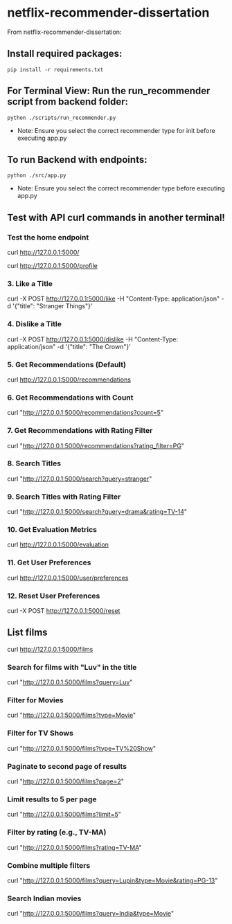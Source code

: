 # netflix-recommender-dissertation

From netflix-recommender-dissertation:

## Install required packages:

`pip install -r requirements.txt`

## For Terminal View: Run the run_recommender script from backend folder:

`python ./scripts/run_recommender.py`

- Note: Ensure you select the correct recommender type for init before executing app.py

## To run Backend with endpoints:

`python ./src/app.py`

- Note: Ensure you select the correct recommender type before executing app.py

## Test with API curl commands in another terminal!

### Test the home endpoint

curl http://127.0.0.1:5000/

curl http://127.0.0.1:5000/profile

### 3. Like a Title
curl -X POST http://127.0.0.1:5000/like -H "Content-Type: application/json" -d '{"title": "Stranger Things"}'

### 4. Dislike a Title
curl -X POST http://127.0.0.1:5000/dislike -H "Content-Type: application/json" -d '{"title": "The Crown"}'

### 5. Get Recommendations (Default)
curl http://127.0.0.1:5000/recommendations

### 6. Get Recommendations with Count 
curl "http://127.0.0.1:5000/recommendations?count=5"

### 7. Get Recommendations with Rating Filter
curl "http://127.0.0.1:5000/recommendations?rating_filter=PG"

### 8. Search Titles
curl "http://127.0.0.1:5000/search?query=stranger"

### 9. Search Titles with Rating Filter
curl "http://127.0.0.1:5000/search?query=drama&rating=TV-14"

### 10. Get Evaluation Metrics
curl http://127.0.0.1:5000/evaluation

### 11. Get User Preferences
curl http://127.0.0.1:5000/user/preferences

### 12. Reset User Preferences
curl -X POST http://127.0.0.1:5000/reset

## List films
curl http://127.0.0.1:5000/films

### Search for films with "Luv" in the title
curl "http://127.0.0.1:5000/films?query=Luv"

### Filter for Movies
curl "http://127.0.0.1:5000/films?type=Movie"

### Filter for TV Shows
curl "http://127.0.0.1:5000/films?type=TV%20Show"

### Paginate to second page of results
curl "http://127.0.0.1:5000/films?page=2"

### Limit results to 5 per page
curl "http://127.0.0.1:5000/films?limit=5"

### Filter by rating (e.g., TV-MA)
curl "http://127.0.0.1:5000/films?rating=TV-MA"

### Combine multiple filters
curl "http://127.0.0.1:5000/films?query=Lupin&type=Movie&rating=PG-13"

### Search Indian movies
curl "http://127.0.0.1:5000/films?query=India&type=Movie"